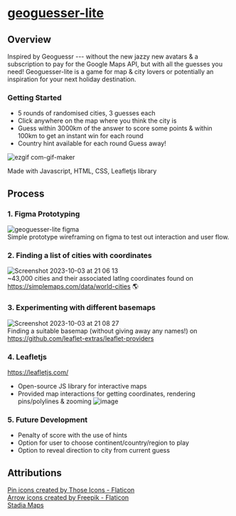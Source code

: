 # [geoguesser-lite](https://github.com/chunxtan/geoguesser-lite)
## Overview
Inspired by Geoguessr --- without the new jazzy new avatars & a subscription to pay for the Google Maps API, but with all the guesses you need! Geoguesser-lite is a game for map & city lovers or potentially an inspiration for your next holiday destination. 

### Getting Started
* 5 rounds of randomised cities, 3 guesses each
* Click anywhere on the map where you think the city is
* Guess within 3000km of the answer to score some points & within 100km to get an instant win for each round
* Country hint available for each round
Guess away!

![ezgif com-gif-maker](https://github.com/chunxtan/geoguesser-lite/assets/99042026/39139df5-a8f5-4b36-8978-387e9597698e)

Made with Javascript, HTML, CSS, Leafletjs library

## Process
### 1. Figma Prototyping
![geoguesser-lite figma](https://github.com/chunxtan/geoguesser-lite/assets/99042026/a2262854-e524-4b42-bbdc-b42db7ac2a0b)
<br>
Simple prototype wireframing on figma to test out interaction and user flow. 

### 2. Finding a list of cities with coordinates
![Screenshot 2023-10-03 at 21 06 13](https://github.com/chunxtan/geoguesser-lite/assets/99042026/b0d472af-5cb8-4804-ba85-a0c8fbd2427b)
<br>
~43,000 cities and their associated latlng coordinates found on https://simplemaps.com/data/world-cities 🌎

### 3. Experimenting with different basemaps
![Screenshot 2023-10-03 at 21 08 27](https://github.com/chunxtan/geoguesser-lite/assets/99042026/57be26c8-8cf9-4d82-b603-c44e4e844be5)
<br>
Finding a suitable basemap (without giving away any names!) on https://github.com/leaflet-extras/leaflet-providers

### 4. Leafletjs
https://leafletjs.com/
* Open-source JS library for interactive maps
* Provided map interactions for getting coordinates, rendering pins/polylines & zooming
![image](https://github.com/chunxtan/geoguesser-lite/assets/99042026/cf9a4bd3-fe94-43de-a9fb-8524cca37139)

### 5. Future Development
* Penalty of score with the use of hints
* Option for user to choose continent/country/region to play
* Option to reveal direction to city from current guess

## Attributions
<a href="https://www.flaticon.com/free-icons/pin" title="pin icons">Pin icons created by Those Icons - Flaticon</a>
<br>
<a href="https://www.flaticon.com/free-icons/arrow" title="arrow icons">Arrow icons created by Freepik - Flaticon</a>
<br>
<a href="https://www.stadiamaps.com/" target="_blank">Stadia Maps</a>
